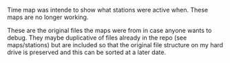 Time map was intende to show what stations were active when. These maps are no longer working.

These are the original files the maps were from in case anyone wants to debug.  They maybe duplicative of files already in the repo (see maps/stations) but are included so that the original file structure on my hard drive is preserved and this can be sorted at a later date.

